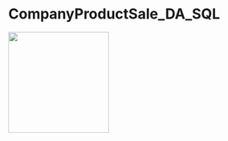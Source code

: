 # CompanyProductSale_DA_SQL

<img src="https://uxwing.com/wp-content/themes/uxwing/download/business-professional-services/company-enterprise-icon.png" width=200 height=200>
